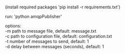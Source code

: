 (install required packages 'pip install -r requirements.txt')

run:    'python amqpPublisher'

options:    
            -m path to message file, default: message.txt  
            -c path to configuration file, default: configuration.txt  
            -t number of messages to send, default: 1  
            -d delay between messages (seconds), default: 1  

